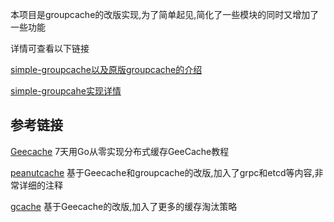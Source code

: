 本项目是groupcache的改版实现,为了简单起见,简化了一些模块的同时又增加了一些功能

详情可查看以下链接

[simple-groupcache以及原版groupcache的介绍](https://lyntny4n.github.io/post/simple_groupcache/)

[simple-groupcahe实现详情](https://lyntny4n.github.io/post/simple_groupcache_go/)

## 参考链接

[Geecache](https://geektutu.com/post/geecache.html) 7天用Go从零实现分布式缓存GeeCache教程

[peanutcache](https://github.com/peanutzhen/peanutcache) 基于Geecache和groupcache的改版,加入了grpc和etcd等内容,非常详细的注释

[gcache](https://github.com/bluele/gcache) 基于Geecache的改版,加入了更多的缓存淘汰策略